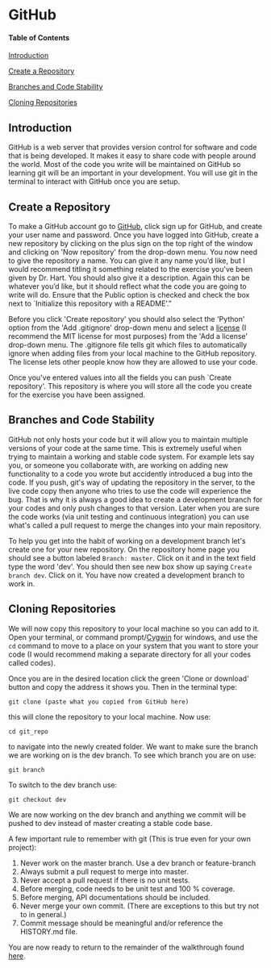 # GitHub

#### Table of Contents

[Introduction](#introduction)

[Create a Repository](#create-a-repository)

[Branches and Code Stability](#branches-and-code-stability)

[Cloning Repositories](#cloning-repositories)

## Introduction

GitHub is a web server that provides version control for software and
code that is being developed. It makes it easy to share code with
people around the world. Most of the code you write will be maintained 
on GitHub so learning git will be an important in your development. 
You will use git in the terminal
to interact with GitHub once you are setup.

## Create a Repository

To make a GitHub account go to [GitHub](https://github.com/), click
sign up for GitHub, and create your user name and password. Once you
have logged into GitHub, create a new repository by clicking on the
plus sign on the top right of the window and clicking on 'Now repository'
from the drop-down menu. You now need to give the repository a name.
You can give it any name you’d like, but I would recommend titling it
something related to the exercise you've been given by Dr. Hart. You
should also give it a description. Again this can be whatever you’d
like, but it should reflect what the code you are going to write will
do. Ensure that the Public option is checked and check the box next
to `Initialize this repository with a README’.”

Before you click 'Create repository' you should also select the
'Python' option from the 'Add .gitignore' drop-down menu and select a
[license](https://choosealicense.com/) (I recommend the MIT license
for most purposes) from the 'Add a license' drop-down menu. The
.gitignore file tells git which files to automatically ignore when
adding files from your local machine to the GitHub repository. The
license lets other people know how they are allowed to use your code.

Once you've entered values into all the fields you can push `Create
repository'. This repository is where you will store all the code you
create for the exercise you have been assigned.

## Branches and Code Stability

GitHub not only hosts your code but it will allow you to maintain
multiple versions of your code at the same time. This is extremely
useful when trying to maintain a working and stable code system. For
example lets say you, or someone you collaborate with, are working on
adding new functionality to a code you wrote but accidently introduced
a bug into the code. If you push, git's way of updating the repository
in the server, to the live code copy then anyone who tries to use the
code will experience the bug. That is why it is always a good idea to
create a development branch for your codes and only push changes to
that version. Later when you are sure the code works (via unit testing
and continuous integration) you can use what's called a pull request
to merge the changes into your main repository.

To help you get into the habit of working on a development branch
let's create one for your new repository. On the repository home page
you should see a button labeled `Branch: master`. Click on it and in
the text field type the word 'dev'. You should then see new box show
up saying `Create branch dev`. Click on it. You have now created a
development branch to work in.

## Cloning Repositories

We will now copy this repository to your local machine so you can add
to it. Open your terminal, or command
prompt/[Cygwin](https://www.cygwin.com/) for windows, and use the `cd`
command to move to a place on your system that you want to store your
code (I would recommend making a separate directory for all your codes
called codes).

Once you are in the desired location click the green 'Clone or
download' button and copy the address it shows you. Then in the
terminal type:

```
git clone (paste what you copied from GitHub here)
```

this will clone the repository to your local machine. Now use:

```
cd git_repo
```

to navigate into the newly created folder. We want to make sure the
branch we are working on is the dev branch. To see which branch you
are on use:

```
git branch
```

To switch to the dev branch use:

```
git checkout dev
```

We are now working on the dev branch and anything we commit will be
pushed to dev instead of master creating a stable code base.



A few important rule to remember with git (This is true even for your own project):
1. Never work on the master branch. Use a dev branch or feature-branch
2. Always submit a pull request to merge into master.
3. Never accept a pull request if there is no unit tests.
4. Before merging, code needs to be unit test and 100 % coverage.
5. Before merging, API documentations should be included.
6. Never merge your own commit. (There are exceptions to this but try not to in general.)
7. Commit message should be meaningful and/or reference the HISTORY.md file.



You are now ready to return to the remainder of the walkthrough found
[here](../README.md#python).

